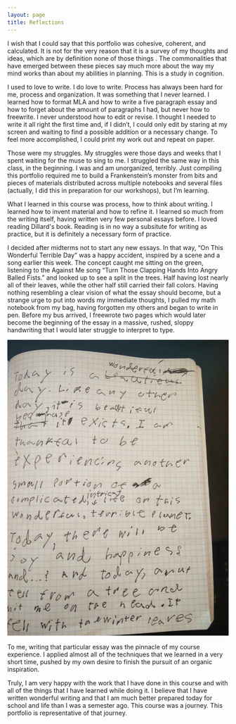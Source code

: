 ```yaml
---
layout: page
title: Reflections
---
```



I wish that I could say that this portfolio was cohesive, coherent, and calculated. It is not for the very reason that it is a survey of my thoughts and ideas, which are by definition none of those things . The commonalities that have emerged between these pieces say much more about the way my mind works than about my abilities in planning. This is a study in cognition.


I used to love to write. I do love to write. Process has always been hard for me, process and organization. It was something that I never learned. I learned how to format MLA and how to write a five paragraph essay and how to forget about the amount of paragraphs I had, but never how to freewrite. I never understood how to edit or revise. I thought I needed to write  it all right the first time and, if I didn’t, I could only edit by staring at my screen and waiting to find a possible addition or a necessary change. To feel more accomplished, I could print my work out and repeat on paper. 

Those were my struggles. My struggles were those days and weeks that I spent waiting for the muse to sing to me. I struggled the same way in this class, in the beginning. I was and am unorganized, terribly. Just compiling this portfolio required me to build a Frankenstein’s monster from bits and pieces of materials distributed across multiple notebooks and several files (actually, I did this in preparation for our workshops), but I’m learning.


What I learned in this course was process, how to think about writing. I learned how to invent material and how to refine it. I learned so much from the writing itself, having  written very few personal essays before. I loved reading Dillard's book. Reading is in no way a subsitute for writing as practice, but it is definitely a necessary form of practice.

I decided after midterms not to start any new essays. In that way, “On This Wonderful Terrible Day” was a happy accident, inspired by a scene and a song earlier this week. The concept caught me sitting on the green, listening to the Against Me song “Turn Those Clapping Hands Into Angry Balled Fists.” and looked up to see a split in the trees. Half having lost nearly all of their leaves, while the other half still carried their fall colors. Having nothing resembling a clear vision of what the essay should become, but a strange urge to put into words my immediate thoughts, I pulled my math notebook from my bag, having forgotten my others and began to write in pen. Before my bus arrived, I freewrote two pages which would later become the beginning of the essay in a massive, rushed, sloppy handwriting that I would later struggle to interpret to type.


![](/images/IMG_20161201_230020.jpg)


To me, writing that particular essay was the pinnacle of my course experience. I applied almost all of the techniques that we learned in a very short time, pushed by my own desire to finish the pursuit of an organic inspiration.


Truly, I am very happy with the work that I have done in this course and with all of the things that I have learned while doing it. I believe that I have written wonderful writing and that I am much better prepared today for school and life than I was a semester ago. This course was a journey. This portfolio is representative of that journey.
